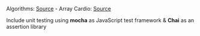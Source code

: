 Algorithms: [Source](https://www.freecodecamp.org) -
Array Cardio: [Source](https://github.com/wesbos/JavaScript30/tree/master/04%20-%20Array%20Cardio%20Day%201)

Include unit testing using **mocha** as JavaScript test framework & **Chai** as an assertion library
